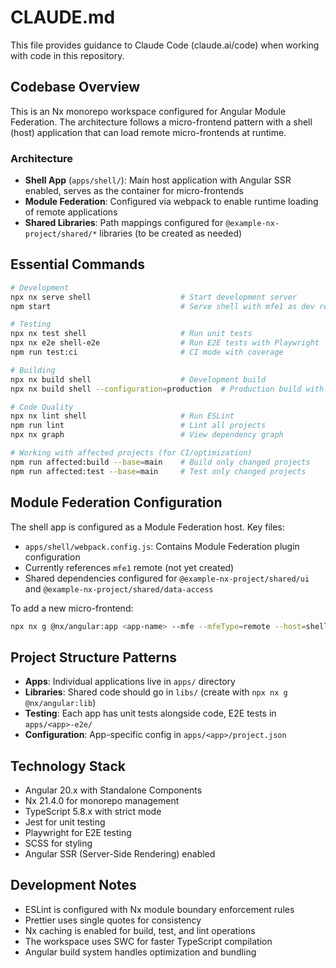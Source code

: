 # CLAUDE.md

This file provides guidance to Claude Code (claude.ai/code) when working with code in this repository.

## Codebase Overview

This is an Nx monorepo workspace configured for Angular Module Federation. The architecture follows a micro-frontend pattern with a shell (host) application that can load remote micro-frontends at runtime.

### Architecture

- **Shell App** (`apps/shell/`): Main host application with Angular SSR enabled, serves as the container for micro-frontends
- **Module Federation**: Configured via webpack to enable runtime loading of remote applications
- **Shared Libraries**: Path mappings configured for `@example-nx-project/shared/*` libraries (to be created as needed)

## Essential Commands

```bash
# Development
npx nx serve shell                    # Start development server
npm start                             # Serve shell with mfe1 as dev remote

# Testing
npx nx test shell                     # Run unit tests
npx nx e2e shell-e2e                  # Run E2E tests with Playwright
npm run test:ci                       # CI mode with coverage

# Building
npx nx build shell                    # Development build
npx nx build shell --configuration=production  # Production build with SSR

# Code Quality
npx nx lint shell                     # Run ESLint
npm run lint                          # Lint all projects
npx nx graph                          # View dependency graph

# Working with affected projects (for CI/optimization)
npm run affected:build --base=main    # Build only changed projects
npm run affected:test --base=main     # Test only changed projects
```

## Module Federation Configuration

The shell app is configured as a Module Federation host. Key files:

- `apps/shell/webpack.config.js`: Contains Module Federation plugin configuration
- Currently references `mfe1` remote (not yet created)
- Shared dependencies configured for `@example-nx-project/shared/ui` and `@example-nx-project/shared/data-access`

To add a new micro-frontend:

```bash
npx nx g @nx/angular:app <app-name> --mfe --mfeType=remote --host=shell
```

## Project Structure Patterns

- **Apps**: Individual applications live in `apps/` directory
- **Libraries**: Shared code should go in `libs/` (create with `npx nx g @nx/angular:lib`)
- **Testing**: Each app has unit tests alongside code, E2E tests in `apps/<app>-e2e/`
- **Configuration**: App-specific config in `apps/<app>/project.json`

## Technology Stack

- Angular 20.x with Standalone Components
- Nx 21.4.0 for monorepo management
- TypeScript 5.8.x with strict mode
- Jest for unit testing
- Playwright for E2E testing
- SCSS for styling
- Angular SSR (Server-Side Rendering) enabled

## Development Notes

- ESLint is configured with Nx module boundary enforcement rules
- Prettier uses single quotes for consistency
- Nx caching is enabled for build, test, and lint operations
- The workspace uses SWC for faster TypeScript compilation
- Angular build system handles optimization and bundling
